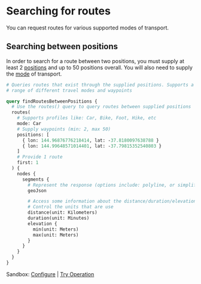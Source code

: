 # Searching for routes

You can request routes for various supported modes of transport.

## Searching between positions

In order to search for a route between two positions, you must supply at least 2
[positions](/reference/README.md#positioninput) and up to 50 positions overall.
You will also need to supply the
[mode](/reference/README.md#routesearchablemode) of transport.

```graphql
# Queries routes that exist through the supplied positions. Supports a wide
# range of different travel modes and waypoints

query findRoutesBetweenPositions {
  # Use the routes() query to query routes between supplied positions
  routes(
    # Supports profiles like: Car, Bike, Foot, Hike, etc
    mode: Car
    # Supply waypoints (min: 2, max 50)
    positions: [
      { lon: 144.96876776218414, lat: -37.8180097638788 }
      { lon: 144.99648571014401, lat: -37.79815352540803 }
    ]
    # Provide 1 route
    first: 1
  ) {
    nodes {
      segments {
        # Represent the response (options include: polyline, or simplify etc)
        geoJson

        # Access some information about the distance/duration/elevation
        # Control the units that are use
        distance(unit: Kilometers)
        duration(unit: Minutes)
        elevation {
          min(unit: Meters)
          max(unit: Meters)
        }
      }
    }
  }
}
```

Sandbox: [Configure](/topics/graphql/Apollo%20Sandbox/) |
[Try Operation](https://studio.apollographql.com/sandbox/explorer?explorerURLState=N4IgJg9gxgrgtgUwHYBcQC4QGIAEBFGBAJwEsEBnHIiGFCnFACwEMUcEAPE8tp6mAOaMGjBDnIwADpIA2ZMDkkRyJFCQhJyAOhwBlKUqIpKzHAHcSYBAB0kuIsyQCxEAGY4wJV6+LJeDgDcEGRw4CCsTJAUzZgBPJRJUcltbAEdCIlicV0SwACUaOnIAIQQUMwRkAAVlVXVNHGBbHBxcAFVyMSYxfiKACgBKHHTiLJQIYYys3voAIzKK5HEDOQQFJRU1DWSkFpnyPuaW1r0DCCNKSWocmXo5AGsEdBwAYWYiABocYpJHr4AxCAQFBfAASvwQXzKUCOLTCVmebyIsJO+mkMiyMXiEESxhwfTgiWeACYvnBmBwcABWAAMAxRGzq22eAG0US1gDgZBpngBGAAs-K0AE4AGwADgA7KLJdLibzxfyBV8ZKxngBaADMkq04oVNJpwulmql4vFOAAvuzGlyeTgBULhWL+eKqZLeTSHZ6VWqcFqdZLhXqqZqqcSqfyaeKaZrLSiALoo3BVagBSxiXlUQo2XbHHJEHh8o5DJq5lpIcL0UvHY6dASIJKNa0tXB5BBXCh+EQ9ChKTRiPoQSRbBqJKAyGAIxQQDFyJCQnDncQkOCyLxZaH0ss1nDOCAAKXIGhS25ruAAglAoBRKEfEDhEq5zuSRzhmLNCt2PNwUI5rwB6MAYAcEd-2CBAAlYepmxOF4NBQagQm6HAYCQVRKCYVg3yIMQYE6GDPB4P8ED6VDVGeABpEhuUQOgCy3HdjiAkD6lItCUGeABZRJaAoBjGPYW5INfasBLhRI2PInBOLKYhyH4sTyQ4SSOOk2T6Jgq1TzjbctJaLSLRAC0gA)
